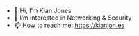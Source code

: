 - 👋 Hi, I’m Kian Jones
- 👀 I’m interested in Networking & Security
- 📫 How to reach me: https://kianjon.es

<!---
<!-- - 🌱 I’m currently learning
kianjones9/kianjones9 is a ✨ special ✨ repository because its `README.md` (this file) appears on your GitHub profile.
You can click the Preview link to take a look at your changes.
--->
